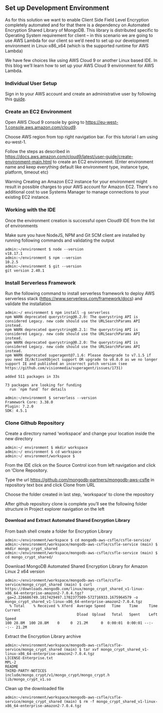 ## Set up Development Environment
As for this solution we want to enable Client Side Field Level Encryption completely automated and for that there is a dependency on Automated Encryption Shared Library of MongoDB. This library is distributed specific to Operating System requirement for client – in this scenario we are going to use AWS Lambda for our client so we’d need to set up our development environment in Linux-x86_x64 (which is the supported runtime for AWS Lambda)

We have few choices like using AWS Cloud 9 or another Linux based IDE. In this blog we’ll learn how to set up your AWS Cloud 9 environment for AWS Lambda.

### Individual User Setup
Sign in to your AWS account and create an administrative user by following this <a href="https://docs.aws.amazon.com/cloud9/latest/user-guide/setup-express.html">guide</a>.

### Create an EC2 Environment

Open AWS Cloud 9 console by going to https://eu-west-1.console.aws.amazon.com/cloud9.

Choose AWS region from top right navigation bar. For this tutorial I am using eu-west-1.




Follow the steps as described in https://docs.aws.amazon.com/cloud9/latest/user-guide/create-environment-main.html to create an EC2 environment. (Enter environment name and keep everything default like environment type, instance type, platform, timeout etc)
 





Warning
Creating an Amazon EC2 instance for your environment might result in possible charges to your AWS account for Amazon EC2. There's no additional cost to use Systems Manager to manage connections to your existing EC2 instance.

### Working with the IDE
Once the environment creation is successful open Cloud9 IDE from the list of environments








Make sure you have NodeJS, NPM and Git SCM client are installed by running following commands and validating the output
````
admin:~/environment $ node --version                                                                                                                                                                                                   
v18.17.1
admin:~/environment $ npm --version                                                                                                                                                                                                    
10.2.5
admin:~/environment $ git --version                                                                                                                                                                                                    
git version 2.40.1
````

### Install Serverless Framework
Run the following command to install serverless framework to deploy AWS serverless stack (https://www.serverless.com/framework/docs) and validate the installation
````
admin:~/ environment $ npm install -g serverless
npm WARN deprecated querystring@0.2.0: The querystring API is considered Legacy. new code should use the URLSearchParams API instead.
npm WARN deprecated querystring@0.2.1: The querystring API is considered Legacy. new code should use the URLSearchParams API instead.
npm WARN deprecated querystring@0.2.0: The querystring API is considered Legacy. new code should use the URLSearchParams API instead.
npm WARN deprecated superagent@7.1.6: Please downgrade to v7.1.5 if you need IE/ActiveXObject support OR upgrade to v8.0.0 as we no longer support IE and published an incorrect patch version (see https://github.com/visionmedia/superagent/issues/1731)

added 511 packages in 33s

73 packages are looking for funding
  run `npm fund` for details

admin:~/environment $ serverless --version
Framework Core: 3.38.0
Plugin: 7.2.0
SDK: 4.5.1
````


### Clone Github Repository

Create a directory named ‘workspace’ and change your location inside the new directory
````
admin:~/ environment $ mkdir workspace
admin:~/ environment $ cd workspace
admin:~/ environment/workspace $
````

From the IDE click on the Source Control icon from left navigation and click on ‘Clone Repository.


Type the url https://github.com/mongodb-partners/mongodb-aws-csfle in repository text box and click Clone from URL


Choose the folder created in last step, ‘workspace’ to clone the repository


After github repository clone is complete you’ll see the following folder structure in Project explorer navigation on the left






#### Download and Extract Automated Shared Encryption Library

From bash shell create a folder for Encryption Library
````
admin:~/environment/workspace $ cd mongodb-aws-csfle/csfle-service/
admin:~/environment/workspace/mongodb-aws-csfle/csfle-service (main) $ mkdir mongo_crypt_shared
admin:~/environment/workspace/mongodb-aws-csfle/csfle-service (main) $ cd mongo_crypt_shared/
````
 
Download MongoDB Automated Shared Encryption Library for Amazon Linux 2 x64 version
````
admin:~/environment/workspace/mongodb-aws-csfle/csfle-service/mongo_crypt_shared (main) $ curl  https://downloads.mongodb.com/linux/mongo_crypt_shared_v1-linux-x86_64-enterprise-amazon2-7.0.4.tgz?_ga=2.226686749.1017429497.1702377509-572716933.1675964579 -o mongo_crypt_shared_v1-linux-x86_64-enterprise-amazon2-7.0.4.tgz
  % Total    % Received % Xferd  Average Speed   Time    Time     Time  Current
                                 Dload  Upload   Total   Spent    Left  Speed
100 28.8M  100 28.8M    0     0  21.2M      0  0:00:01  0:00:01 --:--:-- 21.2M
````
 
Extract the Encryption Library archive
````
admin:~/environment/workspace/mongodb-aws-csfle/csfle-service/mongo_crypt_shared (main) $ tar xvf mongo_crypt_shared_v1-linux-x86_64-enterprise-amazon2-7.0.4.tgz
LICENSE-Enterprise.txt
MPL-2
README
THIRD-PARTY-NOTICES
include/mongo_crypt/v1/mongo_crypt/mongo_crypt.h
lib/mongo_crypt_v1.so
````

Clean up the downloaded file
````
admin:~/environment/workspace/mongodb-aws-csfle/csfle-service/mongo_crypt_shared (main) $ rm -f mongo_crypt_shared_v1-linux-x86_64-enterprise-amazon2-7.0.4.tgz
````